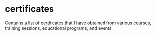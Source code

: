 # certificates
Contains a list of certificates that I have obtained from various courses, training sessions, educational programs, and events
